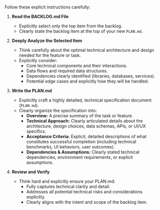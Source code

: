 Follow these explicit instructions carefully:

1. **Read the BACKLOG.md File**
   - Explicitly select only the top item from the backlog.
   - Clearly state the backlog item at the top of your new `PLAN.md`.

2. **Deeply Analyze the Selected Item**
   - Think carefully about the optimal technical architecture and design needed for the feature or task.
   - Explicitly consider:
     - Core technical components and their interactions.
     - Data flows and required data structures.
     - Dependencies clearly identified (libraries, databases, services).
     - Potential edge cases and explicitly how they will be handled.

3. **Write the PLAN.md**
   - Explicitly craft a highly detailed, technical specification document (`PLAN.md`).
   - Clearly organize the specification into:
     - **Overview:** A precise summary of the task or feature.
     - **Technical Approach:** Clearly articulated details about the architecture, design choices, data schemas, APIs, or UI/UX specifics.
     - **Acceptance Criteria:** Explicit, detailed descriptions of what constitutes successful completion (including technical benchmarks, UI behaviors, user outcomes).
     - **Dependencies & Assumptions:** Clearly stated technical dependencies, environment requirements, or explicit assumptions.

4. **Review and Verify**
   - Think hard and explicitly ensure your PLAN.md:
     - Fully captures technical clarity and detail.
     - Addresses all potential technical risks and considerations explicitly.
     - Clearly aligns with the intent and scope of the backlog item.
